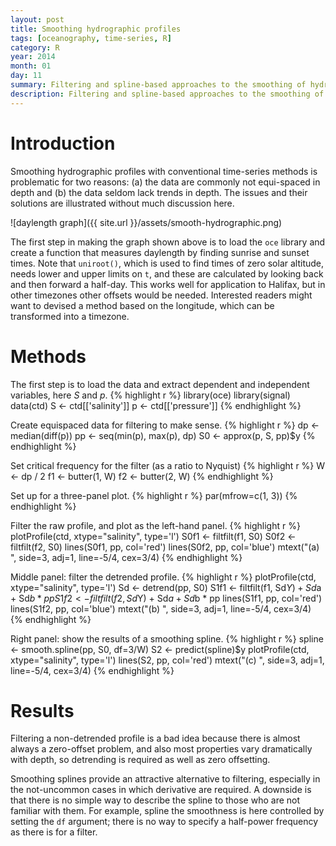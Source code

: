 ```yaml
---
layout: post
title: Smoothing hydrographic profiles
tags: [oceanography, time-series, R]
category: R
year: 2014
month: 01
day: 11
summary: Filtering and spline-based approaches to the smoothing of hydrographic profiles are outlined, and recommendations are made.
description: Filtering and spline-based approaches to the smoothing of hydrographic profiles are outlined, and recommendations are made.
---
```


# Introduction

Smoothing hydrographic profiles with conventional time-series methods is problematic for two reasons: (a) the data are commonly not equi-spaced in depth and (b) the data seldom lack trends in depth. The issues and their solutions are illustrated without much discussion here.

![daylength graph]({{ site.url }}/assets/smooth-hydrographic.png)

The first step in making the graph shown above is to load the ``oce`` library and create a function that measures daylength by finding sunrise and sunset times.  Note that ``uniroot()``, which is used to find times of zero solar altitude, needs lower and upper limits on ``t``, and these are calculated by looking back and then forward a half-day.  This works well for application to Halifax, but in other timezones other offsets would be needed.  Interested readers might want to devised a method based on the longitude, which can be transformed into a timezone.

# Methods

The first step is to load the data and extract dependent and independent variables, here *S* and $p$.
{% highlight r %}
library(oce)
library(signal)
data(ctd)
S <- ctd[['salinity']]
p <- ctd[['pressure']]
{% endhighlight %}

Create equispaced data for filtering to make sense.
{% highlight r %}
dp <- median(diff(p))
pp <- seq(min(p), max(p), dp)
S0 <- approx(p, S, pp)$y
{% endhighlight %}

Set critical frequency for the filter (as a ratio to Nyquist)
{% highlight r %}
W <- dp / 2
f1 <- butter(1, W)
f2 <- butter(2, W)
{% endhighlight %}

Set up for a three-panel plot.
{% highlight r %}
par(mfrow=c(1, 3))
{% endhighlight %}
 
Filter the raw profile, and plot as the left-hand panel.
{% highlight r %}
plotProfile(ctd, xtype="salinity", type='l')
S0f1 <- filtfilt(f1, S0)
S0f2 <- filtfilt(f2, S0)
lines(S0f1, pp, col='red')
lines(S0f2, pp, col='blue')
mtext("(a) ", side=3, adj=1, line=-5/4, cex=3/4)
{% endhighlight %}

Middle panel: filter the detrended profile.
{% highlight r %}
plotProfile(ctd, xtype="salinity", type='l')
Sd <- detrend(pp, S0)
S1f1 <- filtfilt(f1, Sd$Y) + Sd$a + Sd$b * pp
S1f2 <- filtfilt(f2, Sd$Y) + Sd$a + Sd$b * pp
lines(S1f1, pp, col='red')
lines(S1f2, pp, col='blue')
mtext("(b) ", side=3, adj=1, line=-5/4, cex=3/4)
{% endhighlight %}

Right panel: show the results of a smoothing spline.
{% highlight r %}
spline <- smooth.spline(pp, S0, df=3/W)
S2 <- predict(spline)$y
plotProfile(ctd, xtype="salinity", type='l')
lines(S2, pp, col='red')
mtext("(c) ", side=3, adj=1, line=-5/4, cex=3/4)
{% endhighlight %}

# Results

Filtering a non-detrended profile is a bad idea because there is almost always a zero-offset problem, and also most properties vary dramatically with depth, so detrending is required as well as zero offsetting.

Smoothing splines provide an attractive alternative to filtering, especially in the not-uncommon cases in which derivative are required.  A downside is that there is no simple way to describe the spline to those who are not familiar with them.  For example, spline the smoothness is here controlled by setting the ``df`` argument; there is no way to specify a half-power frequency as there is for a filter.
